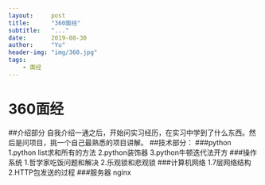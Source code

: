```yaml
---
layout:     post
title:      "360面经"
subtitle:   "..."
date:       2019-08-30 
author:     "Yu"
header-img: "img/360.jpg"
tags:
    - 面经
---
```

# 360面经
##介绍部分
自我介绍一通之后，开始问实习经历，在实习中学到了什么东西。然后是问项目，挑一个自己最熟悉的项目讲解。
##技术部分：
###python
1.python list求和所有的方法
2.python装饰器
3.python牛顿迭代法开方
###操作系统
1.哲学家吃饭问题和解决
2.乐观锁和悲观锁
###计算机网络
1.7层网络结构
2.HTTP包发送的过程
###服务器
nginx

